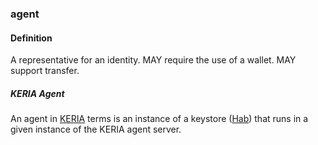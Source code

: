 ### agent

<h4>Definition</h4><p>A representative for an identity. MAY require the use of a wallet. MAY support transfer.</p><h5>KERIA Agent</h5><p>An agent in <a href="keria">KERIA</a> terms is an instance of a keystore (<a href="hab">Hab</a>) that runs in a given instance of the KERIA agent server.</p>